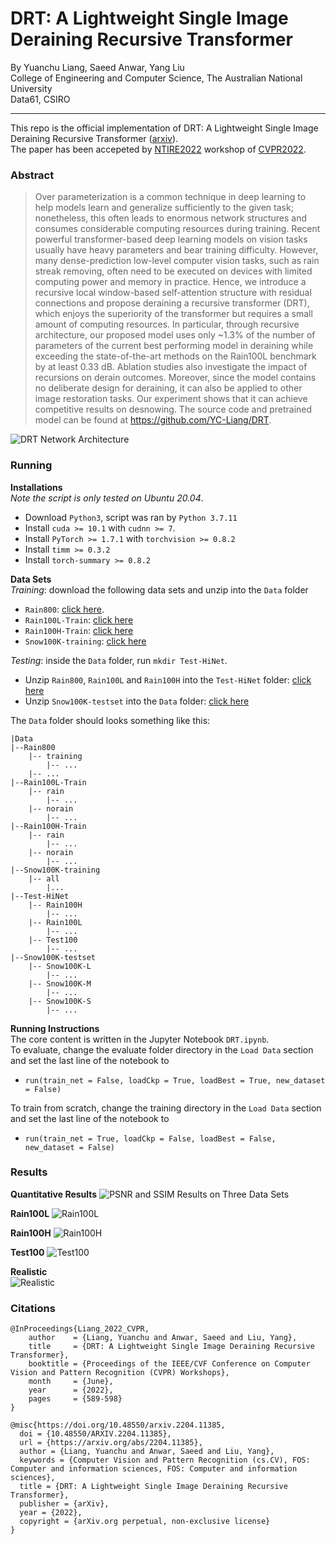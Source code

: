 # DRT: A Lightweight Single Image Deraining Recursive Transformer
By Yuanchu Liang, Saeed Anwar, Yang Liu </br>
College of Engineering and Computer Science, The Australian National University
</br>
Data61, CSIRO
</br>

---

This repo is the official implementation of DRT: A Lightweight Single Image Deraining Recursive Transformer ([arxiv](https://arxiv.org/abs/2204.11385)).  
The paper has been accepeted by [NTIRE2022](https://data.vision.ee.ethz.ch/cvl/ntire22/) workshop of [CVPR2022](https://cvpr2022.thecvf.com/).
</br>

### Abstract
> Over parameterization is a common technique in deep learning to help models learn and generalize sufficiently to the given task; nonetheless, this often leads to enormous network structures and consumes considerable computing resources during training. Recent powerful transformer-based deep learning models on vision tasks usually have heavy parameters and bear training difficulty. However, many dense-prediction low-level computer vision tasks, such as rain streak removing, often need to be executed on devices with limited computing power and memory in practice. Hence, we introduce a recursive local window-based self-attention structure with residual connections and propose deraining a recursive transformer (DRT), which enjoys the superiority of the transformer but requires a small amount of computing resources. In particular, through recursive architecture, our proposed model uses only ~1.3% of the number of parameters of the current best performing model in deraining while exceeding the state-of-the-art methods on the Rain100L benchmark by at least 0.33 dB. Ablation studies also investigate the impact of recursions on derain outcomes. Moreover, since the model contains no deliberate design for deraining, it can also be applied to other image restoration tasks. Our experiment shows that it can achieve competitive results on desnowing. The source code and pretrained model can be found at https://github.com/YC-Liang/DRT.

![DRT Network Architecture](https://github.com/YC-Liang/DRT/blob/main/Images/Network.png)

### Running
**Installations**</br>
*Note the script is only tested on Ubuntu 20.04*.
* Download `Python3`, script was ran by `Python 3.7.11`
* Install `cuda >= 10.1` with `cudnn >= 7`.
* Install `PyTorch >= 1.7.1` with `torchvision >= 0.8.2`
* Install `timm >= 0.3.2`
* Install `torch-summary >= 0.8.2`

**Data Sets**</br>
*Training*: download the following data sets and unzip into the `Data` folder </br>
* `Rain800`: [click here](https://github.com/hezhangsprinter/DID-MDN).
* `Rain100L-Train`: [click here](https://www.icst.pku.edu.cn/struct/Projects/joint_rain_removal.html)
* `Rain100H-Train`: [click here](https://www.icst.pku.edu.cn/struct/Projects/joint_rain_removal.html)
* `Snow100K-training`: [click here](https://sites.google.com/view/yunfuliu/desnownet)

*Testing*: inside the `Data` folder, run `mkdir Test-HiNet`. 
* Unzip `Rain800`, `Rain100L` and `Rain100H` into the `Test-HiNet` folder: [click here](https://github.com/megvii-model/HINet)
* Unzip `Snow100K-testset` into the `Data` folder: [click here](https://sites.google.com/view/yunfuliu/desnownet)

The `Data` folder should looks something like this:</br>
```
|Data
|--Rain800
    |-- training
        |-- ...
    |-- ...
|--Rain100L-Train
    |-- rain
        |-- ...
    |-- norain
        |-- ...
|--Rain100H-Train
    |-- rain
        |-- ...
    |-- norain
        |-- ...
|--Snow100K-training
    |-- all
        |...
|--Test-HiNet
    |-- Rain100H
        |-- ...
    |-- Rain100L
        |-- ...
    |-- Test100
        |-- ...
|--Snow100K-testset
    |-- Snow100K-L
        |-- ...
    |-- Snow100K-M
        |-- ...
    |-- Snow100K-S
        |-- ...
```

**Running Instructions**</br>
The core content is written in the Jupyter Notebook `DRT.ipynb`.</br>
To evaluate, change the evaluate folder directory in the `Load Data` section and set the last line of the notebook to </br>
* `run(train_net = False, loadCkp = True, loadBest = True, new_dataset = False)` </br>

To train from scratch, change the training directory in the `Load Data` section and set the last line of the notebook to
* `run(train_net = True, loadCkp = False, loadBest = False, new_dataset = False)`

### Results
**Quantitative Results**
![PSNR and SSIM Results on Three Data Sets](https://github.com/YC-Liang/DRT/blob/main/Images/PSNR_and_SSIM.png)

**Rain100L**
![Rain100L](https://github.com/YC-Liang/DRT/blob/main/Images/Rain100L.png)

**Rain100H**
![Rain100H](https://github.com/YC-Liang/DRT/blob/main/Images/Rain100H.png)

**Test100**
![Test100](https://github.com/YC-Liang/DRT/blob/main/Images/Test100.png)

**Realistic**  
![Realistic](https://github.com/YC-Liang/DRT/blob/main/Images/Real.png)


### Citations
```
@InProceedings{Liang_2022_CVPR,
    author    = {Liang, Yuanchu and Anwar, Saeed and Liu, Yang},
    title     = {DRT: A Lightweight Single Image Deraining Recursive Transformer},
    booktitle = {Proceedings of the IEEE/CVF Conference on Computer Vision and Pattern Recognition (CVPR) Workshops},
    month     = {June},
    year      = {2022},
    pages     = {589-598}
}
```
```
@misc{https://doi.org/10.48550/arxiv.2204.11385,
  doi = {10.48550/ARXIV.2204.11385},
  url = {https://arxiv.org/abs/2204.11385},
  author = {Liang, Yuanchu and Anwar, Saeed and Liu, Yang},
  keywords = {Computer Vision and Pattern Recognition (cs.CV), FOS: Computer and information sciences, FOS: Computer and information sciences},
  title = {DRT: A Lightweight Single Image Deraining Recursive Transformer},
  publisher = {arXiv},
  year = {2022}, 
  copyright = {arXiv.org perpetual, non-exclusive license}
}
```



